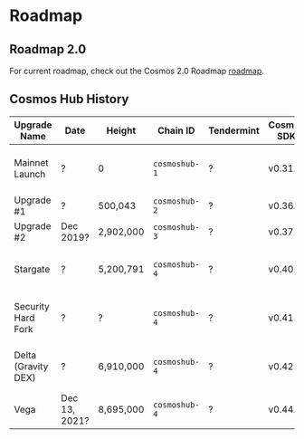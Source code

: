 <!--
order: false
parent:
  order: 8
-->

# Roadmap

## Roadmap 2.0

For current roadmap, check out the Cosmos 2.0 Roadmap [roadmap](./cosmos-hub-roadmap-2.0.md).

## Cosmos Hub History

| Upgrade Name        | Date          | Height    | Chain ID      | Tendermint | Cosmos SDK | Gaia                     | IBC                      |
|---------------------|---------------|-----------|---------------|------------|------------|--------------------------|--------------------------|
| Mainnet Launch      | ?             | 0         | `cosmoshub-1` | ?          | v0.31.x    | _Included in Cosmos SDK_ | n/a                      |
| Upgrade #1          | ?             | 500,043   | `cosmoshub-2` | ?          | v0.36.x    | v1.0.x                   | n/a                      |
| Upgrade #2          | Dec 2019?     | 2,902,000 | `cosmoshub-3` | ?          | v0.37.x    | v2.0.x                   | n/a                      |
| Stargate            | ?             | 5,200,791 | `cosmoshub-4` | ?          | v0.40.x    | v3.0.x                   | _Included in Cosmos SDK_ |
| Security Hard Fork  | ?             | ?         | `cosmoshub-4` | ?          | v0.41.x    | v4.0.x                   | _Included in Cosmos SDK_ |
| Delta (Gravity DEX) | ?             | 6,910,000 | `cosmoshub-4` | ?          | v0.42.x    | v5.0.x                   | _Included in Cosmos SDK_ |
| Vega                | Dec 13, 2021? | 8,695,000 | `cosmoshub-4` | ?          | v0.44.x    | v6.0.x                   | v2.0.0                   |




